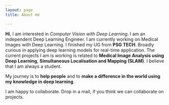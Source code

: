 ```yaml
---
layout: page
title: About me

---
```

**Hi**, I am interested in  _Computer Vision with Deep Learning_. I am an independent Deep Learning Engineer. I am currently working on Medical Images with Deep Learning. I finished my UG from  **PSG TECH**. Broadly curious in applying deep learning models for real-time application. The current projects I am is working is related to **Medical Image Analysis using Deep Learning**, **Simultaneous Localisation and Mapping (SLAM)**. I believe that I am always a student. 


My journey is to **help people** and to **make a difference in the world using my knowledge in deep learning**.

I am happy to collaborate. Drop in a mail, if you think we can collaborate on projects.


